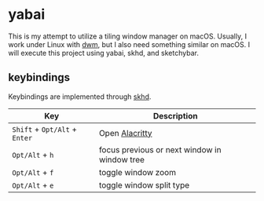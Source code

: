 # yabai

This is my attempt to utilize a tiling window manager on macOS. Usually, I work under Linux with [dwm](https://github.com/dme86/dwm), but I also need something similar on macOS. I will execute this project using yabai, skhd, and sketchybar.

## keybindings

Keybindings are implemented through [skhd](https://github.com/dme86/yabai/blob/main/.skhdrc).

|Key  | Description |
|--|--|
| `Shift` + `Opt/Alt` + `Enter`|Open [Alacritty](https://github.com/dme86/alacritty)  |
|`Opt/Alt` + `h`|focus previous or next window in window tree|
|`Opt/Alt` + `f`|toggle window zoom|
|`Opt/Alt` + `e`|toggle window split type|
